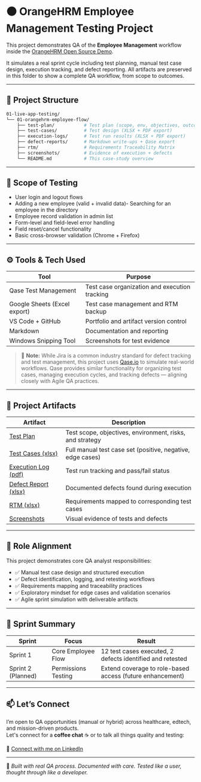 # 🟠 OrangeHRM Employee Management Testing Project

This project demonstrates QA of the **Employee Management** workflow inside the [OrangeHRM Open Source Demo](https://opensource-demo.orangehrmlive.com/).

It simulates a real sprint cycle including test planning, manual test case design, execution tracking, and defect reporting. All artifacts are preserved in this folder to show a complete QA workflow, from scope to outcomes.

---

## 📁 Project Structure

```bash
01-live-app-testing/
└── 01-orangehrm-employee-flow/
    ├── test-plan/           # Test plan (scope, env, objectives, outcomes)
    ├── test-cases/          # Test design (XLSX + PDF export)
    ├── execution-logs/      # Test run results (XLSX + PDF export)
    ├── defect-reports/      # Markdown write-ups + Qase export
    ├── rtm/                 # Requirements Traceability Matrix
    ├── screenshots/         # Evidence of execution + defects
    └── README.md            # This case-study overview
```

---

## 🎯 Scope of Testing

- User login and logout flows
- Adding a new employee (valid + invalid data)- Searching for an employee in the directory
- Employee record validation in admin list
- Form-level and field-level error handling
- Field reset/cancel functionality
- Basic cross-browser validation (Chrome + Firefox)

---

## ⚙️ Tools & Tech Used

| Tool | Purpose |
|------|---------|
| Qase Test Management | Test case organization and execution tracking |
| Google Sheets (Excel export) | Test case management and RTM backup |
| VS Code + GitHub | Portfolio and artifact version control |
| Markdown | Documentation and reporting |
| Windows Snipping Tool | Screenshots for test evidence |

> 📌 **Note:** While Jira is a common industry standard for defect tracking and test management, this project uses [Qase.io](https://qase.io/) to simulate real-world workflows. Qase provides similar functionality for organizing test cases, managing execution cycles, and tracking defects — aligning closely with Agile QA practices.


---

## 📂 Project Artifacts

| Artifact | Description |
|----------|-------------|
| [Test Plan](./01-live-app-testing/OrangeHRM_EmployeeFlow/01_test_plan/Test_Plan.md) | Test scope, objectives, environment, risks, and strategy |
| [Test Cases (xlsx)](./01-live-app-testing/OrangeHRM_EmployeeFlow/02_test_cases/test-cases-qase.xlsx) | Full manual test case set (positive, negative, edge cases) |
| [Execution Log (pdf)](./01-live-app-testing/OrangeHRM_EmployeeFlow/03_execution_logs/execution-log-qase.pdf) | Test run tracking and pass/fail status |
| [Defect Report (xlsx)](./01-live-app-testing/OrangeHRM_EmployeeFlow/04_defect_reports/defect-report-qase.xlsx) | Documented defects found during execution |
| [RTM (xlsx)](./01-live-app-testing/OrangeHRM_EmployeeFlow/05_RTM/rtm.xlsx) | Requirements mapped to corresponding test cases |
| [Screenshots](./01-live-app-testing/OrangeHRM_EmployeeFlow/06_screenshots/) | Visual evidence of tests and defects |



---

## 🎯 Role Alignment

This project demonstrates core QA analyst responsibilities:

- ✅ Manual test case design and structured execution
- ✅ Defect identification, logging, and retesting workflows
- ✅ Requirements mapping and traceability practices
- ✅ Exploratory mindset for edge cases and validation scenarios
- ✅ Agile sprint simulation with deliverable artifacts

---

## 🔁 Sprint Summary

| Sprint | Focus | Result |
|--------|-------|--------|
| Sprint 1 | Core Employee Flow | 12 test cases executed, 2 defects identified and retested |
| Sprint 2 (Planned) | Permissions Testing | Extend coverage to role-based access (future enhancement) |

---

## 📫 Let’s Connect

I’m open to QA opportunities (manual or hybrid) across healthcare, edtech, and mission-driven products.  
Let's connect for a **coffee chat** ☕ or to talk all things quality and testing:

📍 [Connect with me on LinkedIn](https://www.linkedin.com/in/nicole-nealy/)

---

🧪 *Built with real QA process. Documented with care. Tested like a user, thought through like a developer.*
